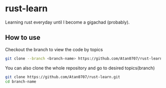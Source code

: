 # rust-learn

Learning rust everyday until I become a gigachad (probably).

## How to use

Checkout the branch to view the code by topics

```bash
git clone --branch <branch-name> https://github.com/Atan0707/rust-learn.git
```

You can also clone the whole repository and go to desired topics(branch)
```bash
git clone https://github.com/Atan0707/rust-learn.git
cd branch-name
```
